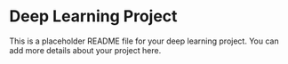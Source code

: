 # Deep Learning Project

This is a placeholder README file for your deep learning project.
You can add more details about your project here.

